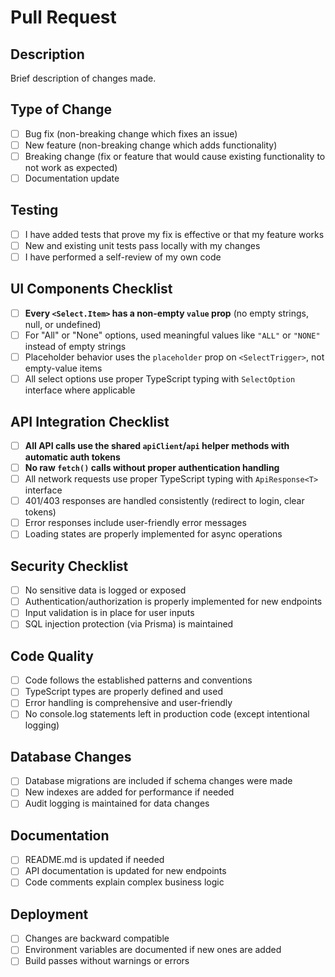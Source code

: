 # Pull Request

## Description
Brief description of changes made.

## Type of Change
- [ ] Bug fix (non-breaking change which fixes an issue)
- [ ] New feature (non-breaking change which adds functionality)
- [ ] Breaking change (fix or feature that would cause existing functionality to not work as expected)
- [ ] Documentation update

## Testing
- [ ] I have added tests that prove my fix is effective or that my feature works
- [ ] New and existing unit tests pass locally with my changes
- [ ] I have performed a self-review of my own code

## UI Components Checklist
- [ ] **Every `<Select.Item>` has a non-empty `value` prop** (no empty strings, null, or undefined)
- [ ] For "All" or "None" options, used meaningful values like `"ALL"` or `"NONE"` instead of empty strings
- [ ] Placeholder behavior uses the `placeholder` prop on `<SelectTrigger>`, not empty-value items
- [ ] All select options use proper TypeScript typing with `SelectOption` interface where applicable

## API Integration Checklist
- [ ] **All API calls use the shared `apiClient`/`api` helper methods with automatic auth tokens**
- [ ] **No raw `fetch()` calls without proper authentication handling**
- [ ] All network requests use proper TypeScript typing with `ApiResponse<T>` interface
- [ ] 401/403 responses are handled consistently (redirect to login, clear tokens)
- [ ] Error responses include user-friendly error messages
- [ ] Loading states are properly implemented for async operations

## Security Checklist
- [ ] No sensitive data is logged or exposed
- [ ] Authentication/authorization is properly implemented for new endpoints
- [ ] Input validation is in place for user inputs
- [ ] SQL injection protection (via Prisma) is maintained

## Code Quality
- [ ] Code follows the established patterns and conventions
- [ ] TypeScript types are properly defined and used
- [ ] Error handling is comprehensive and user-friendly
- [ ] No console.log statements left in production code (except intentional logging)

## Database Changes
- [ ] Database migrations are included if schema changes were made
- [ ] New indexes are added for performance if needed
- [ ] Audit logging is maintained for data changes

## Documentation
- [ ] README.md is updated if needed
- [ ] API documentation is updated for new endpoints
- [ ] Code comments explain complex business logic

## Deployment
- [ ] Changes are backward compatible
- [ ] Environment variables are documented if new ones are added
- [ ] Build passes without warnings or errors